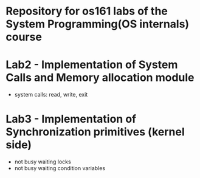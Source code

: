 # Repository for os161 labs of the System Programming(OS internals) course 

 # Lab2 - Implementation of System Calls and Memory allocation module
 - system calls: read, write, exit
 
 # Lab3 - Implementation of Synchronization primitives (kernel side)
 - not busy waiting locks
 - not busy waiting condition variables
